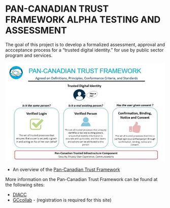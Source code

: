 # PAN-CANADIAN TRUST FRAMEWORK ALPHA TESTING AND ASSESSMENT

The goal of this project is to develop a formalized assessment, approval and accceptance process for a “trusted digital identity.” for use by public sector program and services.

![alt text](./pctf-overview.jpg "Pan-Canadian Trust Framework")

* An overview of the [Pan-Canadian Trust Framework](./pctf-overview.md)

More information on the Pan-Canadian Trust Framework can be found at the following sites:

* [DIACC](https://diacc.ca)
* [GCcollab](https://gccollab.ca) - (registration is required for this site)
